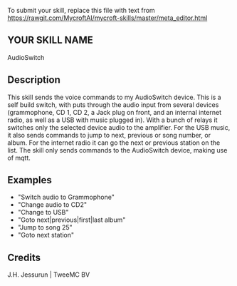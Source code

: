 To submit your skill, replace this file with text from 
https://rawgit.com/MycroftAI/mycroft-skills/master/meta_editor.html


## YOUR SKILL NAME
AudioSwitch

## Description 
This skill sends the voice commands to my AudioSwitch device. This is a self build switch, with puts through the audio input from several devices (grammophone, CD 1, CD 2, a Jack plug on front, and an internal internet radio, as well as a USB with music plugged in). With a bunch of relays it switches only the selected device audio to the amplifier.
For the USB music, it also sends commands to jump to next, previous or song number, or album.
For the internet radio it can go the next or previous station on the list.
The skill only sends commands to the AudioSwitch device, making use of mqtt.
## Examples 
* "Switch audio to Grammophone"
* "Change audio to CD2"
* "Change to USB"
* "Goto next|previous|first|last album"
* "Jump to song 25"
* "Goto next station"

## Credits 
J.H. Jessurun | TweeMC BV
